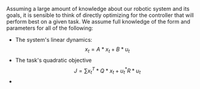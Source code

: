 Assuming a large amount of knowledge about our robotic system and its goals, it is sensible to think of directly optimizing for the controller that will perform best on a given task. We assume full knowledge of the form and parameters for all of the following:

- The system's linear dynamics: $$x_t = A*x_t + B*u_t$$
- The task's quadratic objective $$J = \sum{x_t^T*Q*x_t + u_t^*R*u_t}$$
- 
